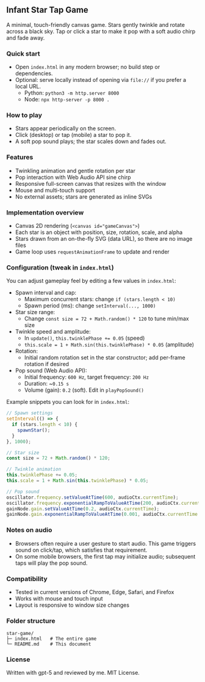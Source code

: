 ## Infant Star Tap Game

A minimal, touch-friendly canvas game. Stars gently twinkle and rotate across a black sky. Tap or click a star to make it pop with a soft audio chirp and fade away.

### Quick start

- Open `index.html` in any modern browser; no build step or dependencies.
- Optional: serve locally instead of opening via `file://` if you prefer a local URL.
  - Python: `python3 -m http.server 8000`
  - Node: `npx http-server -p 8000 .`

### How to play

- Stars appear periodically on the screen.
- Click (desktop) or tap (mobile) a star to pop it.
- A soft pop sound plays; the star scales down and fades out.

### Features

- Twinkling animation and gentle rotation per star
- Pop interaction with Web Audio API sine chirp
- Responsive full-screen canvas that resizes with the window
- Mouse and multi-touch support
- No external assets; stars are generated as inline SVGs

### Implementation overview

- Canvas 2D rendering (`<canvas id="gameCanvas">`)
- Each star is an object with position, size, rotation, scale, and alpha
- Stars drawn from an on-the-fly SVG (data URL), so there are no image files
- Game loop uses `requestAnimationFrame` to update and render

### Configuration (tweak in `index.html`)

You can adjust gameplay feel by editing a few values in `index.html`:

- Spawn interval and cap:
  - Maximum concurrent stars: change `if (stars.length < 10)`
  - Spawn period (ms): change `setInterval(..., 1000)`
- Star size range:
  - Change `const size = 72 + Math.random() * 120` to tune min/max size
- Twinkle speed and amplitude:
  - In `update()`, `this.twinklePhase += 0.05` (speed)
  - `this.scale = 1 + Math.sin(this.twinklePhase) * 0.05` (amplitude)
- Rotation:
  - Initial random rotation set in the star constructor; add per-frame rotation if desired
- Pop sound (Web Audio API):
  - Initial frequency: `600 Hz`, target frequency: `200 Hz`
  - Duration: ~`0.15 s`
  - Volume (gain): `0.2` (soft). Edit in `playPopSound()`

Example snippets you can look for in `index.html`:

```js
// Spawn settings
setInterval(() => {
  if (stars.length < 10) {
    spawnStar();
  }
}, 1000);
```

```js
// Star size
const size = 72 + Math.random() * 120;
```

```js
// Twinkle animation
this.twinklePhase += 0.05;
this.scale = 1 + Math.sin(this.twinklePhase) * 0.05;
```

```js
// Pop sound
oscillator.frequency.setValueAtTime(600, audioCtx.currentTime);
oscillator.frequency.exponentialRampToValueAtTime(200, audioCtx.currentTime + 0.15);
gainNode.gain.setValueAtTime(0.2, audioCtx.currentTime);
gainNode.gain.exponentialRampToValueAtTime(0.001, audioCtx.currentTime + 0.15);
```

### Notes on audio

- Browsers often require a user gesture to start audio. This game triggers sound on click/tap, which satisfies that requirement.
- On some mobile browsers, the first tap may initialize audio; subsequent taps will play the pop sound.

### Compatibility

- Tested in current versions of Chrome, Edge, Safari, and Firefox
- Works with mouse and touch input
- Layout is responsive to window size changes

### Folder structure

```
star-game/
├─ index.html   # The entire game
└─ README.md    # This document
```

### License

Written with gpt-5 and reviewed by me. MIT License.


